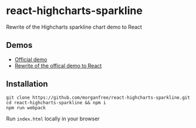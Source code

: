 react-highcharts-sparkline
==========================

Rewrite of the Highcharts sparkline chart demo to React

## Demos

- [Official demo](https://www.highcharts.com/demo/sparkline)
- [Rewrite of the offical demo to React](https://codesandbox.io/s/8no9wgg2)

## Installation

```
git clone https://github.com/morganfree/react-highcharts-sparkline.git
cd react-highcharts-sparkline && npm i
npm run webpack
```
Run ```index.html``` locally in your browser
